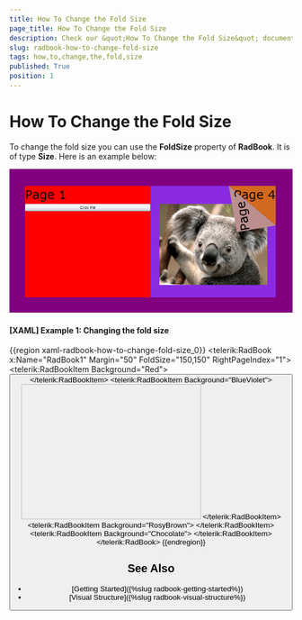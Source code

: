 ```yaml
---
title: How To Change the Fold Size
page_title: How To Change the Fold Size
description: Check our &quot;How To Change the Fold Size&quot; documentation article for the RadBook {{ site.framework_name }} control.
slug: radbook-how-to-change-fold-size
tags: how,to,change,the,fold,size
published: True
position: 1
---
```


# How To Change the Fold Size

To change the fold size you can use the __FoldSize__ property of __RadBook__. It is of type __Size__. Here is an example below: 

![RadBook Fold Size](images/book_foldsize.png)

#### __[XAML] Example 1: Changing the fold size__  
{{region xaml-radbook-how-to-change-fold-size_0}}
	<telerik:RadBook x:Name="RadBook1" 
	                    Margin="50"
	                    FoldSize="150,150" RightPageIndex="1">
	    <telerik:RadBookItem Background="Red">
	        <StackPanel>
	            <TextBlock FontSize="36" Text="Page 1" />
	            <Button Content="Click Me" />
	        </StackPanel>
	    </telerik:RadBookItem>
	    <telerik:RadBookItem Background="BlueViolet">
	        <StackPanel>
	            <TextBlock HorizontalAlignment="Right" 
	                        FontSize="36"
	                        Text="Page 2" />
	            <Image Width="320" 
	                    Height="240"
	                    Source="Koala.jpg" />
	        </StackPanel>
	    </telerik:RadBookItem>
	    <telerik:RadBookItem Background="RosyBrown">
	        <TextBlock FontSize="36" Text="Page 3" />
	    </telerik:RadBookItem>
	    <telerik:RadBookItem Background="Chocolate">
	        <TextBlock HorizontalAlignment="Right" 
	                    FontSize="36"
	                    Text="Page 4" />
	    </telerik:RadBookItem>
	</telerik:RadBook>
{{endregion}}

## See Also
 * [Getting Started]({%slug radbook-getting-started%})
 * [Visual Structure]({%slug radbook-visual-structure%})